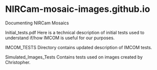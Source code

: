 # NIRCam-mosaic-images.github.io
Documenting NIRCam Mosaics


Initial_tests.pdf
Here is a technical description of initial tests used to understand
if/how IMCOM is useful for our purposes.


IMCOM_TESTS
Directory contains updated description of IMCOM tests. 

Simulated_Images_Tests
Contains tests used on images created by Christopher. 


